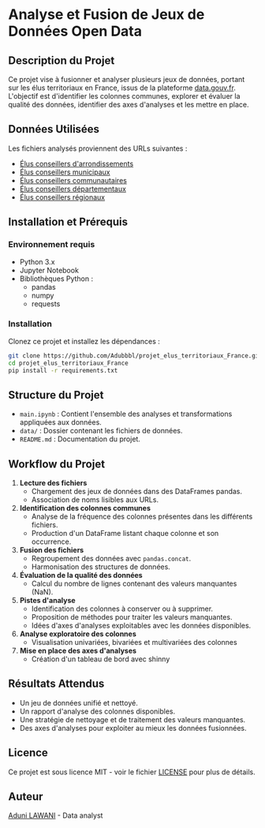 # Analyse et Fusion de Jeux de Données Open Data

## Description du Projet

Ce projet vise à fusionner et analyser plusieurs jeux de données, portant sur les élus territoriaux en France, issus de la plateforme [data.gouv.fr](https://www.data.gouv.fr). L'objectif est d'identifier les colonnes communes, explorer et évaluer la qualité des données, identifier des axes d'analyses et les mettre en place.

## Données Utilisées

Les fichiers analysés proviennent des URLs suivantes :

- [Élus conseillers d'arrondissements](https://www.data.gouv.fr/fr/datasets/r/3b6b2281-b9d9-4959-ae9d-c2c166dff118)
- [Élus conseillers municipaux](https://www.data.gouv.fr/fr/datasets/r/d5f400de-ae3f-4966-8cb6-a85c70c6c24a)
- [Élus conseillers communautaires](https://www.data.gouv.fr/fr/datasets/r/41d95d7d-b172-4636-ac44-32656367cdc7)
- [Élus conseillers départementaux](https://www.data.gouv.fr/fr/datasets/r/601ef073-d986-4582-8e1a-ed14dc857fba)
- [Élus conseillers régionaux](https://www.data.gouv.fr/fr/datasets/r/430e13f9-834b-4411-a1a8-da0b4b6e715c)

## Installation et Prérequis

### Environnement requis

- Python 3.x
- Jupyter Notebook
- Bibliothèques Python :
  - pandas
  - numpy
  - requests

### Installation

Clonez ce projet et installez les dépendances :

```bash
git clone https://github.com/Adubbbl/projet_elus_territoriaux_France.git
cd projet_elus_territoriaux_France
pip install -r requirements.txt
```

## Structure du Projet

- `main.ipynb` : Contient l'ensemble des analyses et transformations appliquées aux données.
- `data/` : Dossier contenant les fichiers de données.
- `README.md` : Documentation du projet.

## Workflow du Projet

1. **Lecture des fichiers**
   - Chargement des jeux de données dans des DataFrames pandas.
   - Association de noms lisibles aux URLs.
2. **Identification des colonnes communes**
   - Analyse de la fréquence des colonnes présentes dans les différents fichiers.
   - Production d'un DataFrame listant chaque colonne et son occurrence.
3. **Fusion des fichiers**
   - Regroupement des données avec `pandas.concat`.
   - Harmonisation des structures de données.
4. **Évaluation de la qualité des données**
   - Calcul du nombre de lignes contenant des valeurs manquantes (NaN).
5. **Pistes d'analyse**
   - Identification des colonnes à conserver ou à supprimer.
   - Proposition de méthodes pour traiter les valeurs manquantes.
   - Idées d'axes d'analyses exploitables avec les données disponibles.
6. **Analyse exploratoire des colonnes**
    - Visualisation univariées, bivariées et multivariées des colonnes
7. **Mise en place des axes d'analyses**
   - Création d'un tableau de bord avec shinny

## Résultats Attendus

- Un jeu de données unifié et nettoyé.
- Un rapport d'analyse des colonnes disponibles.
- Une stratégie de nettoyage et de traitement des valeurs manquantes.
- Des axes d'analyses pour exploiter au mieux les données fusionnées.

## Licence

Ce projet est sous licence MIT - voir le fichier [LICENSE](LICENSE) pour plus de détails.

## Auteur

[Aduni LAWANI](https://adunilawani.com/) - Data analyst

